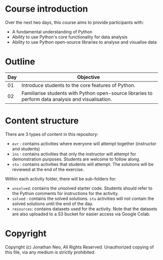 # Course introduction

Over the next two days, this course aims to provide participants with:

- A fundamental understanding of Python
- Ability to use Python's core functionality for data analysis
- Ability to use Python open-source libraries to analyse and visualise data

# Outline

| Day | Objective                                                                                          |
| --- | -------------------------------------------------------------------------------------------------- |
| 01  | Introduce students to the core features of Python.                                                 |
| 02  | Familiarise students with Python open-source libraries to perform data analysis and visualisation. |

# Content structure

There are 3 types of content in this repository:

- `evr` : contains activities where everyone will attempt together (instructor and students)
- `ins` : contains activities that only the instructor will attempt for demonstration purposes. Students are welcome to follow along.
- `stu` : contains activities that students will attempt. The solutions will be reviewed at the end of the exercise.

Within each activity folder, there will be sub-folders for:

- `unsolved`: contains the unsolved starter code. Students should refer to the Python comments for instructions for the activity.
- `solved` : contains the solved solutions. `stu` activities will not contain the solved solutions until the end of the day.
- `resources`: contains datasets used for the activity. Note that the datasets are also uploaded to a S3 bucket for easier access via Google Colab.

# Copyright

Copyright (c) Jonathan Neo, All Rights Reserved.
Unauthorized copying of this file, via any medium is strictly prohibited.

